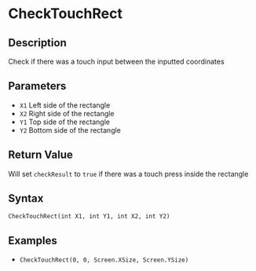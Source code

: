 # CheckTouchRect

## Description
Check if there was a touch input between the inputted coordinates

## Parameters
- `X1`
Left side of the rectangle
- `X2`
Right side of the rectangle
- `Y1`
Top side of the rectangle
- `Y2`
Bottom side of the rectangle

## Return Value
Will set `checkResult` to `true` if there was a touch press inside the rectangle

## Syntax
```CheckTouchRect(int X1, int Y1, int X2, int Y2)```

## Examples
- ```CheckTouchRect(0, 0, Screen.XSize, Screen.YSize)```